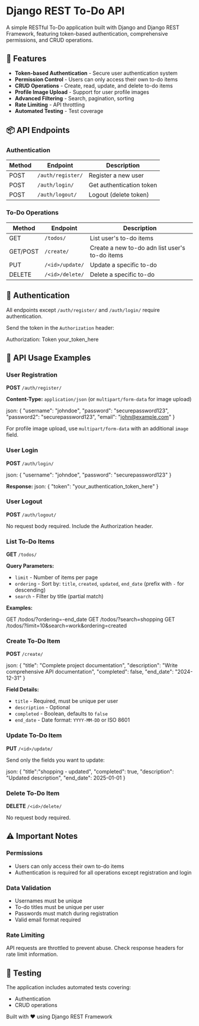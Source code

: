 # Django REST To-Do API

A simple RESTful To-Do application built with Django and Django REST Framework, featuring token-based authentication, comprehensive permissions, and CRUD operations.

## 🚀 Features

- **Token-based Authentication** - Secure user authentication system
- **Permission Control** - Users can only access their own to-do items
- **CRUD Operations** - Create, read, update, and delete to-do items
- **Profile Image Upload** - Support for user profile images
- **Advanced Filtering** - Search, pagination, sorting
- **Rate Limiting** - API throttling
- **Automated Testing** - Test coverage

## 📦 API Endpoints

### Authentication
| Method | Endpoint            | Description             |
|--------|---------------------|-------------------------|
| POST   | `/auth/register/`   | Register a new user     |
| POST   | `/auth/login/`      | Get authentication token|
| POST   | `/auth/logout/`     | Logout (delete token)   |

### To-Do Operations
| Method   | Endpoint            | Description                                    |
|----------|---------------------|------------------------------------------------|
| GET      | `/todos/`           | List user's to-do items                        |
| GET/POST | `/create/`          | Create a new to-do adn list user's to-do items |
| PUT      | `/<id>/update/`     | Update a specific to-do                        |
| DELETE   | `/<id>/delete/`     | Delete a specific to-do                        |

## 🔐 Authentication

All endpoints except `/auth/register/` and `/auth/login/` require authentication.

Send the token in the `Authorization` header:

Authorization: Token your_token_here

## 📝 API Usage Examples

### User Registration
**POST** `/auth/register/`

**Content-Type:** `application/json` (or `multipart/form-data` for image upload)

json:
{
    "username": "johndoe",
    "password": "securepassword123",
    "password2": "securepassword123",
    "email": "john@example.com"
}

For profile image upload, use `multipart/form-data` with an additional `image` field.

### User Login
**POST** `/auth/login/`

json:
{
    "username": "johndoe",
    "password": "securepassword123"
}

**Response:**
json:
{
    "token": "your_authentication_token_here"
}

### User Logout
**POST** `/auth/logout/`

No request body required. Include the Authorization header.

### List To-Do Items
**GET** `/todos/`

**Query Parameters:**
- `limit` - Number of items per page
- `ordering` - Sort by: `title`, `created`, `updated`, `end_date` (prefix with `-` for descending)
- `search` - Filter by title (partial match)

**Examples:**

GET /todos/?ordering=-end_date
GET /todos/?search=shopping
GET /todos/?limit=10&search=work&ordering=created

### Create To-Do Item
**POST** `/create/`

json:
{
    "title": "Complete project documentation",
    "description": "Write comprehensive API documentation",
    "completed": false,
    "end_date": "2024-12-31"
}

**Field Details:**
- `title` - Required, must be unique per user
- `description` - Optional
- `completed` - Boolean, defaults to `false`
- `end_date` - Date format: `YYYY-MM-DD` or ISO 8601

### Update To-Do Item
**PUT** `/<id>/update/`

Send only the fields you want to update:

json:
{
    "title":"shopping - updated",
    "completed": true,
    "description": "Updated description",
    "end_date": 2025-01-01
}

### Delete To-Do Item
**DELETE** `/<id>/delete/`

No request body required.

## ⚠️ Important Notes

### Permissions
- Users can only access their own to-do items
- Authentication is required for all operations except registration and login

### Data Validation
- Usernames must be unique
- To-do titles must be unique per user
- Passwords must match during registration
- Valid email format required

### Rate Limiting
API requests are throttled to prevent abuse. Check response headers for rate limit information.

## 🧪 Testing

The application includes automated tests covering:
- Authentication
- CRUD operations


Built with ❤️ using Django REST Framework
